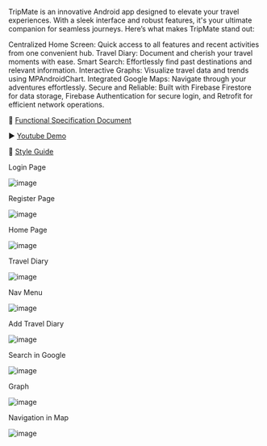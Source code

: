 TripMate is an innovative Android app designed to elevate your travel experiences. With a sleek interface and robust features, it's your ultimate companion for seamless journeys. Here’s what makes TripMate stand out:

Centralized Home Screen: Quick access to all features and recent activities from one convenient hub. 
Travel Diary: Document and cherish your travel moments with ease. 
Smart Search: Effortlessly find past destinations and relevant information.
Interactive Graphs: Visualize travel data and trends using MPAndroidChart. 
Integrated Google Maps: Navigate through your adventures effortlessly. 
Secure and Reliable: Built with Firebase Firestore for data storage, Firebase Authentication for secure login, and Retrofit for efficient network operations.

📘 [Functional Specification Document](https://drive.google.com/file/d/1KzqVkZVXVQf8K7Rikd4Bc6Q_Km6Z4a5s/view?usp=sharing)

▶️ [Youtube Demo](https://www.youtube.com/watch?v=jeUzVENN_es)

🎨 [Style Guide](https://docs.google.com/document/d/1f6EvcveH7b6xE4FlEk5AQ5ah50DOHFPO/edit)




Login Page


![image](https://github.com/user-attachments/assets/0c9f35b0-8a47-452f-bfe1-eaa20ffa35c6)


Register Page


![image](https://github.com/user-attachments/assets/c6a81f7e-fcb9-4da5-b7d6-b7073c4f9011)


Home Page


![image](https://github.com/user-attachments/assets/ec79f6c8-24bc-4899-b44b-e94b4ac4ce57)



Travel Diary


![image](https://github.com/user-attachments/assets/b07955e2-8a92-41bf-85bf-6ec8f856da83)


Nav Menu


![image](https://github.com/user-attachments/assets/4ddcc4fc-861b-4b59-b996-40b1778122b8)



Add Travel Diary


![image](https://github.com/user-attachments/assets/3c8b3ecb-d6bd-4b13-8c88-c4d4fcf18960)



Search in Google


![image](https://github.com/user-attachments/assets/a981ced3-d901-41f3-8126-e0577bd472fd)



Graph


![image](https://github.com/user-attachments/assets/9eaad1ac-91e8-40b1-bbd0-b41c5445d8c6)



Navigation in Map


![image](https://github.com/user-attachments/assets/82b034e2-0668-4167-9a34-b20ab63e10b0)

